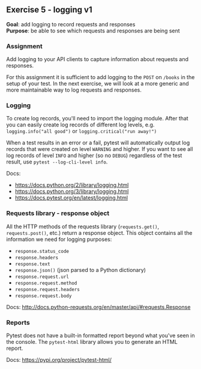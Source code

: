 ## Exercise 5 - logging v1
**Goal**: add logging to record requests and responses  
**Purpose**: be able to see which requests and responses are being sent

### Assignment
Add logging to your API clients to capture information about requests and responses.

For this assignment it is sufficient to add logging to the `POST` on `/books` in the setup of your test.
In the next exercise, we will look at a more generic and more maintainable way to log requests and responses.


### Logging
To create log records, you'll need to import the logging module. After that you can easily create
log records of different log levels, e.g. `logging.info("all good")` or `logging.critical("run away!")`

When a test results in an error or a fail, pytest will automatically output log records that were created
on level `WARNING` and higher. If you want to see all log records of level `INFO` and higher (so no `DEBUG`)
regardless of the test result, use `pytest --log-cli-level info`.

Docs:
- https://docs.python.org/2/library/logging.html
- https://docs.python.org/3/library/logging.html
- https://docs.pytest.org/en/latest/logging.html


### Requests library - response object
All the HTTP methods of the requests library (`requests.get()`, `requests.post()`, etc.) return a response object.
This object contains all the information we need for logging purposes:
- `response.status_code`
- `response.headers`
- `response.text`
- `response.json()` (json parsed to a Python dictionary)
- `response.request.url`
- `response.request.method`
- `response.request.headers`
- `response.request.body`

Docs: http://docs.python-requests.org/en/master/api/#requests.Response

### Reports
Pytest does not have a built-in formatted report beyond what you've seen
in the console. The `pytest-html` library allows you to generate an HTML
report.

Docs: https://pypi.org/project/pytest-html/
